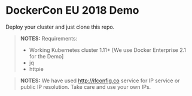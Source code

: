 # DockerCon EU 2018 Demo
Deploy your cluster and just clone this repo.
> **NOTES:**
> Requirements:
> - Working Kubernetes cluster 1.11+ [We use Docker Enterprise 2.1 for the Demo]
> - jq
> - httpie


> **NOTES:** We have used http://ifconfig.co service for IP service or public IP resolution. Take care and use your own IPs.
